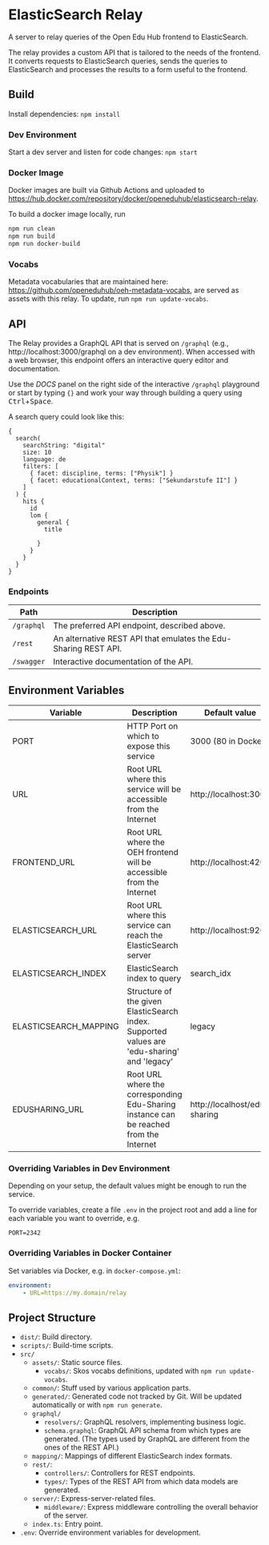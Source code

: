 # ElasticSearch Relay

A server to relay queries of the Open Edu Hub frontend to ElasticSearch.

The relay provides a custom API that is tailored to the needs of the frontend. It converts requests
to ElasticSearch queries, sends the queries to ElasticSearch and processes the results to a form
useful to the frontend.

## Build

Install dependencies: `npm install`

### Dev Environment

Start a dev server and listen for code changes: `npm start`

### Docker Image

Docker images are built via Github Actions and uploaded to https://hub.docker.com/repository/docker/openeduhub/elasticsearch-relay.

To build a docker image locally, run

```bash
npm run clean
npm run build
npm run docker-build
```

### Vocabs

Metadata vocabularies that are maintained here: https://github.com/openeduhub/oeh-metadata-vocabs,
are served as assets with this relay. To update, run `npm run update-vocabs`.

## API

The Relay provides a GraphQL API that is served on `/graphql` (e.g., http://localhost:3000/graphql
on a dev environment). When accessed with a web browser, this endpoint offers an interactive query
editor and documentation.

Use the _DOCS_ panel on the right side of the interactive `/graphql` playground or start by typing
`{}` and work your way through building a query using <kbd>Ctrl</kbd>+<kbd>Space</kbd>.

A search query could look like this:

```
{
  search(
    searchString: "digital"
    size: 10
    language: de
    filters: [
      { facet: discipline, terms: ["Physik"] }
      { facet: educationalContext, terms: ["Sekundarstufe II"] }
    ]
  ) {
    hits {
      id
      lom {
        general {
          title

        }
      }
    }
  }
}
```

### Endpoints

| Path       | Description                                                     |
| ---------- | --------------------------------------------------------------- |
| `/graphql` | The preferred API endpoint, described above.                    |
| `/rest`    | An alternative REST API that emulates the Edu-Sharing REST API. |
| `/swagger` | Interactive documentation of the API.                           |

## Environment Variables

| Variable              | Description                                                                                 | Default value                |
| --------------------- | ------------------------------------------------------------------------------------------- | ---------------------------- |
| PORT                  | HTTP Port on which to expose this service                                                   | 3000 (80 in Docker)          |
| URL                   | Root URL where this service will be accessible from the Internet                            | http://localhost:3000        |
| FRONTEND_URL          | Root URL where the OEH frontend will be accessible from the Internet                        | http://localhost:4200        |
| ELASTICSEARCH_URL     | Root URL where this service can reach the ElasticSearch server                              | http://localhost:9200        |
| ELASTICSEARCH_INDEX   | ElasticSearch index to query                                                                | search_idx                   |
| ELASTICSEARCH_MAPPING | Structure of the given ElasticSearch index. Supported values are 'edu-sharing' and 'legacy' | legacy                       |
| EDUSHARING_URL        | Root URL where the corresponding Edu-Sharing instance can be reached from the Internet      | http://localhost/edu-sharing |

### Overriding Variables in Dev Environment

Depending on your setup, the default values might be enough to run the service.

To override variables, create a file `.env` in the project root and add a line for each variable you want to override, e.g.

```
PORT=2342
```

### Overriding Variables in Docker Container

Set variables via Docker, e.g. in `docker-compose.yml`:

```yml
environment:
    - URL=https://my.domain/relay
```

## Project Structure

-   `dist/`: Build directory.
-   `scripts/`: Build-time scripts.
-   `src/`
    -   `assets/`: Static source files.
        -   `vocabs/`: Skos vocabs definitions, updated with `npm run update-vocabs`.
    -   `common/`: Stuff used by various application parts.
    -   `generated/`: Generated code not tracked by Git. Will be updated automatically or with `npm run generate`.
    -   `graphql/`
        -   `resolvers/`: GraphQL resolvers, implementing business logic.
        -   `schema.graphql`: GraphQL API schema from which types are generated. (The types used by GraphQL are different from the ones of the REST API.)
    -   `mapping/`: Mappings of different ElasticSearch index formats.
    -   `rest/`:
        -   `controllers/`: Controllers for REST endpoints.
        -   `types/`: Types of the REST API from which data models are generated.
    -   `server/`: Express-server-related files.
        -   `middleware/`: Express middleware controlling the overall behavior of the server.
    -   `index.ts`: Entry point.
-   `.env`: Override environment variables for development.

